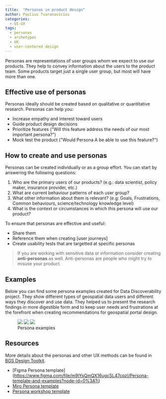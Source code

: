```yaml
---
title:  "Personas in product design"
author: Paulius Tvaranavicius
categories:
  - UI-UX
tags:
  - personas
  - archetypes
  - UX
  - user-centered design
---
```


Personas are representations of user groups whom we expect to use our products. They help to convey information about the users to the product team. Some products target just a single user group, but most will have more than one.

## Effective use of personas

Personas ideally should be created based on qualitative or quantitative research. Personas can help you:

* Increase empathy and interest toward users
* Guide product design decisions
* Prioritize features ("Will this feature address the needs of our most important persona?")
* Mock test the product ("Would Persona A be able to use this feature?")

## How to create and use personas

Personas can be created individually or as a group effort. You can start by answering the following questions:

1. Who are the primary users of our products? (e.g.: data scientist, policy maker, insurance provider, etc.)
2. What are current behaviour patterns of each user group?
3. What other information about them is relevant? (e.g: Goals, Frustrations, Common behaviours, science/technology knowledge level)
4. What is the context or circumstances in which this persona will use our product?

To ensure that personas are effective and useful:
* Share them
* Reference them when creating [user journeys]
* Create usability tests that are targetted at specific personas

> If you are working with sensitive data or information consider creating **anti-personas** as well. Anti-personas are people who might try to misuse your product.

## Examples

Below you can find some persona examples created for Data Discoverability project. They show different types of geospatial data users and different ways they discover and use data. They helped us to present the research findings in more digestible form and to keep user needs and frustrations at the forefront  when creating recommendations for geospatial portal design.

<figure class="third">
    <a href="../../assets/images/2021-08-11-personas/persona-solution-innovator.png"><img src="../../assets/images/2021-08-11-personas/persona-solution-innovator.png"></a>
    <a href="../../assets/images/2021-08-11-personas/persona-spatial.png"><img src="../../assets/images/2021-08-11-personas/persona-spatial.png"></a>
    <a href="../../assets/images/2021-08-11-personas/persona-strategic-lead.png"><img src="../../assets/images/2021-08-11-personas/persona-strategic-lead.png"></a>
    <figcaption>Persona examples</figcaption>
</figure>

## Resources

More details about the personas and other UX methods can be found in [BGS Design Toolkit](http://digital-planning.glpages.ad.nerc.ac.uk/design-toolkit/docs/32-persona-templates/).

* [Figma Persona template](https://www.figma.com/file/m9lYsQmQX16ugcSL47cpzl/Persona-template-and-examples?node-id=0%3A1\)
* [Miro Persona template](https://miro.com/app/board/o9J_l2vzPNs=/)
* [Persona workshop template](https://miro.com/app/board/o9J_l2uIqjs=/)